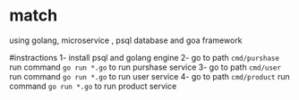 # match
using golang, microservice , psql database and goa framework

#instractions
1- install psql and golang engine
2- go to path `cmd/purshase` run command `go run *.go` to run purshase service
3- go to path `cmd/user` run command `go run *.go` to run user service
4- go to path `cmd/product` run command `go run *.go` to run product service

